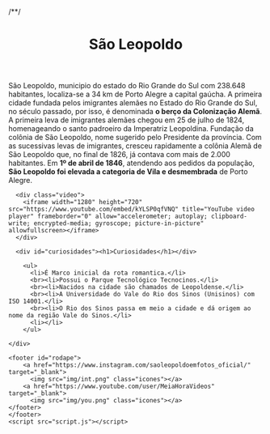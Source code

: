 <!DOCTYPE html>
/**/
<html>
  <head>
    <meta charset="utf-8">
    <meta name="viewport" content="width=device-width">
    <title>São Leopoldo</title>
    <link href="style.css" rel="stylesheet" type="text/css" />

  </head>
  <body>
    <header><h1>São Leopoldo</h1></header>
    <div id="fundo">
      <div class="main">
        <p>São Leopoldo, municipio do estado do Rio Grande do Sul com 238.648 habitantes, localiza-se a 34 km de Porto Alegre a capital gaúcha. A primeira cidade fundada pelos imigrantes alemães no Estado do Rio Grande do Sul, no século passado, por isso, é denominada <strong>o berço da Colonização Alemã</strong>. A primeira leva de imigrantes alemães chegou em 25 de julho de 1824, homenageando o santo padroeiro da Imperatriz Leopoldina. Fundação da colônia de São Leopoldo, nome sugerido pelo Presidente da província. Com as sucessivas levas de imigrantes, cresceu rapidamente a colônia Alemã de São Leopoldo que, no final de 1826, já contava com mais de 2.000 habitantes. Em <strong>1º de abril de 1846</strong>, atendendo aos pedidos da população, <strong>São Leopoldo foi elevada a categoria de Vila e desmembrada</strong> de Porto Alegre.
        </p>
      </div>

      <div class="video">
        <iframe width="1280" height="720" src="https://www.youtube.com/embed/kYLSP0qfVNQ" title="YouTube video player" frameborder="0" allow="accelerometer; autoplay; clipboard-write; encrypted-media; gyroscope; picture-in-picture" allowfullscreen></iframe>
      </div>

      <div id="curiosidades"><h1>Curiosidades</h1></div>
        
        <ul>
          <li>É Marco inicial da rota romantica.</li>
          <br><li>Possui o Parque Tecnológico Tecnocinos.</li>
          <br><li>Nacidos na cidade são chamados de Leopoldense.</li>
          <br><li>A Universidade do Vale do Rio dos Sinos (Unisinos) com ISO 14001.</li>
          <br><li>O Rio dos Sinos passa em meio a cidade e dá origem ao nome da região Vale do Sinos.</li>
          <li></li>
        </ul>
              
    </div>
   
    <footer id="rodape">
        <a href="https://www.instagram.com/saoleopoldoemfotos_oficial/" target="_blank">
          <img src="img/int.png" class="icones"></a>
        <a href="https://www.youtube.com/user/MeiaHoraVideos" target="_blank">
          <img src="img/you.png" class="icones"></a>
    </footer>
    </footer>
    <script src="script.js"></script>
  </body>
</html>
